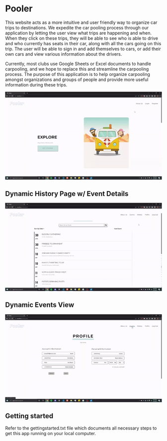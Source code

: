# Pooler

This website acts as a more intuitive and user friendly way to organize car trips to destinations. We expedite the car pooling process through our application by letting the user view what trips are happening and when. When they click on these trips, they will be able to see who is able to drive and who currently has seats in their car, along with all the cars going on this trip. The user will be able to sign in and add themselves to cars, or add their own cars and view various information about the drivers.

Currently, most clubs use Google Sheets or Excel documents to handle carpooling, and we hope to replace this and streamline the carpooling process. The purpose of this application is to help organize carpooling amongst organizations and groups of people and provide more useful information during these trips.

<p align="center" >
  <img src= "gifs/landingpage.gif" position: absolute;
  left: 0px;
  right: 0px;
  top: 0px;>
</p>

## Dynamic History Page w/ Event Details

<p align="center" >
  <img src= "gifs/historypage.gif" position: absolute;
  left: 0px;
  right: 0px;
  top: 0px;>
</p>

## Dynamic Events View

<p align="center" >
  <img src= "gifs/events.gif" position: absolute;
  left: 0px;
  right: 0px;
  top: 0px;>
</p>

## Getting started

Refer to the gettingstarted.txt file which documents all necessary steps to get this app running on your local computer.
